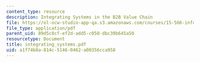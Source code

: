 ```yaml
---
content_type: resource
description: Integrating Systems in the B2B Value Chain
file: https://ol-ocw-studio-app-qa.s3.amazonaws.com/courses/15-566-information-technology-as-an-integrating-force-in-manufacturing-spring-2003/a1f74b8a814c51460462a00356cca958_integrating_systems.pdf
file_type: application/pdf
parent_uid: 89d5c8cf-ef2d-add5-c050-dbc39b645a50
resourcetype: Document
title: integrating_systems.pdf
uid: a1f74b8a-814c-5146-0462-a00356cca958
---
```

